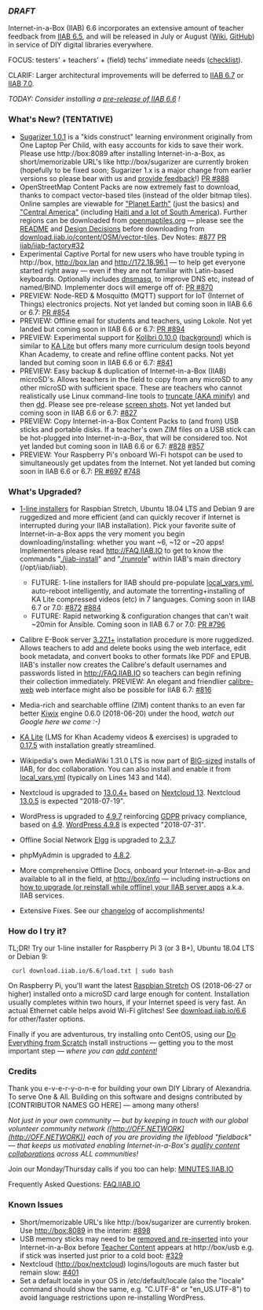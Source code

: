 ### _**DRAFT**_

Internet-in-a-Box (IIAB) 6.6 incorporates an extensive amount of teacher feedback from [IIAB 6.5](https://github.com/iiab/iiab/wiki/IIAB-6.5-Release-Notes), and will be released in July or August ([Wiki](http://wiki.iiab.io/6.6), [GitHub](https://github.com/iiab/iiab/milestone/3)) in service of DIY digital libraries everywhere.

FOCUS: testers’ + teachers’ + (field) techs’ immediate needs (<a href=https://github.com/iiab/iiab/pull/840>checklist</a>).

CLARIF: Larger architectural improvements will be deferred to [IIAB 6.7](http://wiki.iiab.io/6.7) or [IIAB 7.0](https://github.com/iiab/iiab/milestone/5).

_TODAY: Consider installing a <a href=http://download.iiab.io/6.6>pre-release of IIAB 6.6</a> !_

### What's New? (TENTATIVE)

* [Sugarizer 1.0.1](http://sugarizer.org) is a "kids construct" learning environment originally from One Laptop Per Child, with easy accounts for kids to save their work.  Please use http://box:8089 after installing Internet-in-a-Box, as short/memorizable URL's like http://box/sugarizer are currently broken (hopefully to be fixed soon; Sugarizer 1.x is a major change from earlier versions so please bear with us and [provide feedback](http://FAQ.IIAB.IO#What_are_the_best_places_for_community_support.3F)!)  [PR #888](https://github.com/iiab/iiab/pull/888#issuecomment-404370082)
* OpenStreetMap Content Packs are now extremely fast to download, thanks to compact vector-based tiles (instead of the older bitmap tiles).  Online samples are viewable for ["Planet Earth"](http://medbox.iiab.me/modules/en-osm-omt-min/) (just the basics) and ["Central America"](http://medbox.iiab.me/modules/en-osm-omt-central-am/) (including [Haiti and a lot of South America](https://openmaptiles.com/downloads/central-america/)).  Further regions can be downloaded from [openmaptiles.org](https://openmaptiles.com/downloads/planet/) &mdash; please see the [README](https://github.com/iiab/iiab-factory/blob/master/content/vector-tiles/README.md) and [Design Decisions](https://github.com/iiab/iiab-factory/blob/master/content/vector-tiles/Design-Decisions.md) before downloading from [download.iiab.io/content/OSM/vector-tiles](http://download.iiab.io/content/OSM/vector-tiles/).  Dev Notes: [#877](https://github.com/iiab/iiab/issues/877) [PR iiab/iiab-factory#32](https://github.com/iiab/iiab-factory/pull/32)
* Experimental Captive Portal for new users who have trouble typing in http://box, http://box.lan and http://172.18.96.1 &mdash; to help get everyone started right away &mdash; even if they are not familiar with Latin-based keyboards.  Optionally includes [dnsmasq](https://github.com/iiab/iiab/blob/master/vars/local_vars_medium.yml#L50-L58), to improve DNS etc, instead of named/BIND.  Implementer docs will emerge off of: [PR #870](https://github.com/iiab/iiab/pull/870)
* PREVIEW: Node-RED & Mosquitto (MQTT) support for IoT (Internet of Things) electronics projects.  Not yet landed but coming soon in IIAB 6.6 or 6.7:  [PR #854](https://github.com/iiab/iiab/pull/854)
* PREVIEW: Offline email for students and teachers, using Lokole.  Not yet landed but coming soon in IIAB 6.6 or 6.7:  [PR #894](https://github.com/iiab/iiab/pull/894)
* PREVIEW: Experimental support for [Kolibri 0.10.0](https://blog.learningequality.org/kolibri-v0-10-is-released-4e673398f116) ([background](https://blog.learningequality.org/startwithkolibri-58227e98dde)) which is similar to [KA Lite](https://learningequality.org/ka-lite/) but offers many more curriculum design tools beyond Khan Academy, to create and refine offline content packs.  Not yet landed but coming soon in IIAB 6.6 or 6.7:  [#841](https://github.com/iiab/iiab/issues/841)
* PREVIEW: Easy backup & duplication of Internet-in-a-Box (IIAB) microSD's.  Allows teachers in the field to copy from any microSD to any other microSD with sufficient space.  These are teachers who cannot realistically use Linux command-line tools to [truncate (AKA minify)](https://github.com/iiab/iiab-factory/tree/master/box/rpi) and then [dd](https://www.linuxnix.com/what-you-should-know-about-linux-dd-command/).  Please see pre-release [screen shots](https://github.com/georgejhunt/iiab-factory/blob/3ver/box/rpi/imager/docs/README.md).  Not yet landed but coming soon in IIAB 6.6 or 6.7:  [#827](https://github.com/iiab/iiab/issues/827)
* PREVIEW: Copy Internet-in-a-Box Content Packs to (and from) USB sticks and portable disks.  If a teacher's own ZIM files on a USB stick can be hot-plugged into Internet-in-a-Box, that will be considered too.  Not yet landed but coming soon in IIAB 6.6 or 6.7:  [#828](https://github.com/iiab/iiab/issues/828) [#857](https://github.com/iiab/iiab/issues/857)
* PREVIEW: Your Raspberry Pi's onboard Wi-Fi hotspot can be used to simultaneously get updates from the Internet.  Not yet landed but coming soon in IIAB 6.6 or 6.7:  [PR #697](https://github.com/iiab/iiab/pull/748) [#748](https://github.com/iiab/iiab/pull/748)

### What's Upgraded?

* [1-line installers](http://download.iiab.io/6.6/) for Raspbian Stretch, Ubuntu 18.04 LTS and Debian 9 are ruggedized and more efficient (and can quickly recover if Internet is interrupted during your IIAB installation).  Pick your favorite suite of Internet-in-a-Box apps the very moment you begin downloading/installing: whether you want ~6, ~12 or ~20 apps!  Implementers please read http://FAQ.IIAB.IO to get to know the commands "[./iiab-install](https://github.com/iiab/iiab/blob/master/iiab-install)" and "[./runrole](https://github.com/iiab/iiab/blob/master/runrole)" within IIAB's main directory (/opt/iiab/iiab).
  * FUTURE: 1-line installers for IIAB should pre-populate [local_vars.yml](wiki.iiab.io/local_vars.yml), auto-reboot intelligently, and automate the torrenting+installing of KA Lite compressed videos (etc) in 7 languages.  Coming soon in IIAB 6.7 or 7.0:  [#872](https://github.com/iiab/iiab/issues/872) [#884](https://github.com/iiab/iiab/issues/884)
  * FUTURE: Rapid networking & configuration changes that can't wait ~20min for Ansible.  Coming soon in IIAB 6.7 or 7.0:  [PR #796](https://github.com/iiab/iiab/pull/796)
* Calibre E-Book server [3.27.1+](https://calibre-ebook.com/whats-new) installation procedure is more ruggedized.  Allows teachers to add and delete books using the web interface, edit book metadata, and convert books to other formats like PDF and EPUB.  IIAB's installer now creates the Calibre's default usernames and passwords listed in http://FAQ.IIAB.IO so teachers can begin refining their collection immediately.  PREVIEW: An elegant and friendlier [calibre-web](https://github.com/janeczku/calibre-web) web interface might also be possible for IIAB 6.7:  [#816](https://github.com/iiab/iiab/issues/816)
* Media-rich and searchable offline (ZIM) content thanks to an even far better [Kiwix](http://www.kiwix.org/) engine 0.6.0 (2018-06-20) under the hood, _watch out Google here we come :-)_
* [KA Lite](http://ka-lite.readthedocs.io/en/latest/installguide/release_notes.html) (LMS for Khan Academy videos & exercises) is upgraded to [0.17.5](https://github.com/learningequality/ka-lite/releases/tag/v0.17.5) with installation greatly streamlined.
* Wikipedia's own MediaWiki 1.31.0 LTS is now part of [BIG-sized](http://wiki.iiab.io/local_vars_big.yml) installs of IIAB, for doc collaboration.  You can also install and enable it from [local_vars.yml](http://wiki.iiab.io/local_vars.yml) (typically on Lines 143 and 144).
* Nextcloud is upgraded to [13.0.4+](https://nextcloud.com/changelog/) based on [Nextcloud 13](https://nextcloud.com/blog/nextcloud-13-brings-secure-file-sync-and-collaboration-to-the-next-level/).  Nextcloud [13.0.5](https://help.nextcloud.com/t/help-testing-12-0-10-rc-1-13-0-5-rc-1/33955) is expected "2018-07-19".
* WordPress is upgraded to [4.9.7](https://wordpress.org/news/2018/05/wordpress-4-9-6-privacy-and-maintenance-release/) reinforcing [GDPR](https://en.wikipedia.org/wiki/General_Data_Protection_Regulation) privacy compliance, based on [4.9](https://wordpress.org/news/2017/11/tipton/).  [WordPress 4.9.8](https://wptavern.com/wordpress-4-9-8-to-introduce-try-gutenberg-callout) is expected "2018-07-31".
* Offline Social Network [Elgg](http://learn.elgg.org/en/2.3/) is upgraded to [2.3.7](https://github.com/Elgg/Elgg/blob/2.3.7/CHANGELOG.md).
* phpMyAdmin is upgraded to [4.8.2](https://www.phpmyadmin.net/news/).
* More comprehensive Offline Docs, onboard your Internet-in-a-Box and available to all in the field, at [http://box/info](http://box/info) &mdash; including instructions on [how to upgrade (or reinstall while offline) your IIAB server apps](http://FAQ.IIAB.IO#Can_I_upgrade_or_reinstall_server_apps.3F) a.k.a. IIAB services.

* Extensive Fixes.  See our [changelog](https://github.com/iiab/iiab/milestone/3?closed=1) of accomplishments!

### How do I try it?

TL;DR!  Try our 1-line installer for Raspberry Pi 3 (or 3 B+), Ubuntu 18.04 LTS or Debian 9:

     curl download.iiab.io/6.6/load.txt | sudo bash

On Raspberry Pi, you'll want the latest [Raspbian Stretch](https://www.raspberrypi.org/downloads/raspbian/) OS (2018-06-27 or higher) installed onto a microSD card large enough for content.  Installation usually completes within two hours, if your Internet speed is very fast.  An actual Ethernet cable helps avoid Wi-Fi glitches!  See [download.iiab.io/6.6](http://download.iiab.io/6.6/README.html) for other/faster options.

Finally if you are adventurous, try installing onto CentOS, using our [Do Everything from Scratch](https://github.com/iiab/iiab/wiki/IIAB-Installation#do-everything-from-scratch) install instructions &mdash; getting you to the most important step &mdash; _where you can [add content!](https://github.com/iiab/iiab/wiki/IIAB-Installation#add-content)_

### Credits

Thank you e-v-e-r-y-o-n-e for building your own DIY Library of Alexandria.  To serve One & All.  Building on this software and designs contributed by [CONTRIBUTOR NAMES GO HERE] &mdash; among many others!

_Not just in your own community &mdash; but by keeping in touch with our global volunteer community network ([http://OFF.NETWORK](http://OFF.NETWORK)) each of you are providing the lifeblood "fieldback" &mdash; that keeps us motivated enabling Internet-in-a-Box's [quality content collaborations](http://boxing.team) across ALL communities!_

Join our Monday/Thursday calls if you too can help: [MINUTES.IIAB.IO](http://MINUTES.IIAB.IO)

Frequently Asked Questions: [FAQ.IIAB.IO](http://FAQ.IIAB.IO)

### Known Issues

* Short/memorizable URL's like http://box/sugarizer are currently broken.  Use [http://box:8089](http://box:8089) in the interim: [#898](https://github.com/iiab/iiab/issues/898)
* USB memory sticks may need to be [removed and re-inserted](https://github.com/iiab/iiab/issues/329#issuecomment-333330362) into your Internet-in-a-Box before [Teacher Content](http://FAQ.IIAB.IO#Can_teachers_display_their_own_content.3F) appears at http://box/usb e.g. if stick was inserted just prior to a cold boot: [#329](https://github.com/iiab/iiab/issues/329)
* Nextcloud ([http://box/nextcloud](http://box/nextcloud)) logins/logouts are much faster but remain slow: [#401](https://github.com/iiab/iiab/issues/401)
* Set a default locale in your OS in /etc/default/locale (also the "locale" command should show the same, e.g. "C.UTF-8" or "en_US.UTF-8") to avoid language restrictions upon re-installing WordPress.
